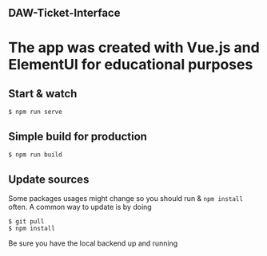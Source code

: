 ## DAW-Ticket-Interface

# The app was created with Vue.js and ElementUI for educational purposes

## Start & watch

    $ npm run serve

## Simple build for production

    $ npm run build

## Update sources

Some packages usages might change so you should run & `npm install` often.
A common way to update is by doing

    $ git pull
    $ npm install

Be sure you have the local backend up and running
